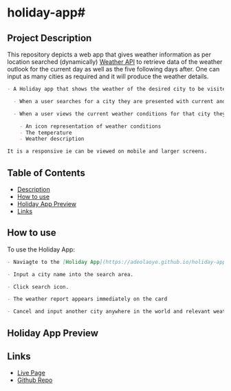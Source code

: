 # holiday-app#

## Project Description

This repository depicts a web app that gives weather information as per location searched 
(dynamically) [Weather API](https://openweathermap.org/) to retrieve data of the weather outlook for the current day as well as the five following days after. One can input as many cities as required and it will produce the weather details.

```md
- A Holiday app that shows the weather of the desired city to be visited.

  - When a user searches for a city they are presented with current and future conditions for that city and that city.

  - When a user views the current weather conditions for that city they are presented with:

    - An icon representation of weather conditions
    - The temperature
    - Weather description

It is a responsive ie can be viewed on mobile and larger screens.

```


## Table of Contents

- [Description](#description)
- [How to use](#how-to-use)
- [Holiday App Preview](#Holiday-App-Preview)
- [Links](#links)

## How to use

To use the Holiday App:

```md
- Naviagte to the [Holiday App](https://adeolaoye.github.io/holiday-app/) Website.

- Input a city name into the search area.

- Click search icon.

- The weather report appears immediately on the card

- Cancel and input another city anywhere in the world and relevant weather report appears dynamically.
```

## Holiday App Preview



## Links

- [Live Page](https://adeolaoye.github.io/holiday-app/)
- [Github Repo](https://github.com/adeolaoye/holiday-app/)


